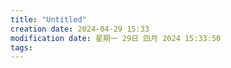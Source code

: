 ```yaml
---
title: "Untitled"
creation date: 2024-04-29 15:33
modification date: 星期一 29日 四月 2024 15:33:50
tags: 
---
```

